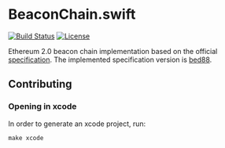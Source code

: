 # BeaconChain.swift

[![Build Status](https://travis-ci.com/yeeth/BeaconChain.swift.svg?branch=master)](https://travis-ci.com/yeeth/BeaconChain.swift) [![License](https://img.shields.io/github/license/yeeth/BeaconChain.swift.svg)](LICENSE)

Ethereum 2.0 beacon chain implementation based on the official [specification](https://github.com/ethereum/eth2.0-specs/blob/master/specs/core/0_beacon-chain.md). The implemented specification version is [bed88](https://github.com/ethereum/eth2.0-specs/tree/bed888810d5c99cd114adc9907c16268a2a285a9).

## Contributing

### Opening in xcode

In order to generate an xcode project, run:

```
make xcode
```
